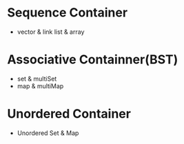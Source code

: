 # Sequence Container
- vector & link list & array

# Associative Containner(BST)
- set & multiSet
- map & multiMap

# Unordered Container
- Unordered Set & Map
